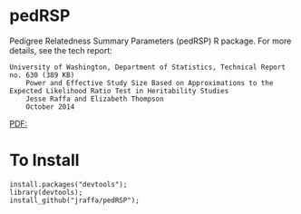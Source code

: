 # pedRSP
Pedigree Relatedness Summary Parameters (pedRSP) R package.
For more details, see the tech report:

```{ref}
University of Washington, Department of Statistics, Technical Report no. 630 (389 KB)
    Power and Effective Study Size Based on Approximations to the Expected Likelihood Ratio Test in Heritability Studies 
    Jesse Raffa and Elizabeth Thompson 
    October 2014
```

[PDF:](http://www.stat.washington.edu/research/reports/2014/tr630.pdf)

# To Install

```{r}
install.packages("devtools");
library(devtools);
install_github("jraffa/pedRSP");
```